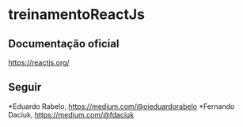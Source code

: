 # treinamentoReactJs

## Documentação oficial

https://reactjs.org/

## Seguir

*Eduardo Rabelo, https://medium.com/@oieduardorabelo
*Fernando Daciuk, https://medium.com/@fdaciuk
